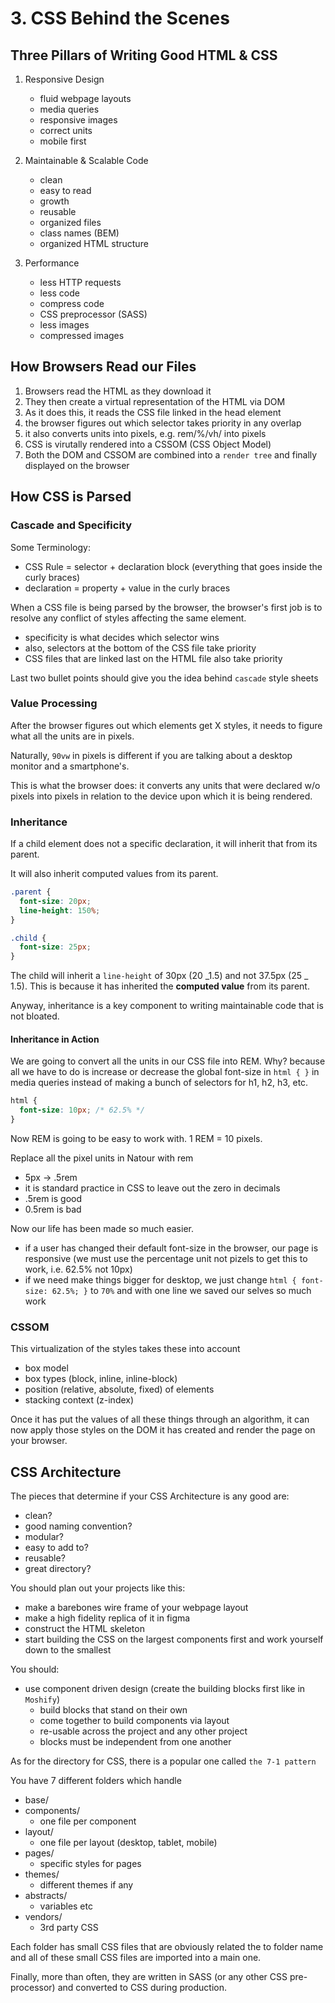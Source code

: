 # 3. CSS Behind the Scenes

## Three Pillars of Writing Good HTML & CSS

1. Responsive Design

   - fluid webpage layouts
   - media queries
   - responsive images
   - correct units
   - mobile first

2. Maintainable & Scalable Code

   - clean
   - easy to read
   - growth
   - reusable
   - organized files
   - class names (BEM)
   - organized HTML structure

3. Performance
   - less HTTP requests
   - less code
   - compress code
   - CSS preprocessor (SASS)
   - less images
   - compressed images

## How Browsers Read our Files

1. Browsers read the HTML as they download it
2. They then create a virtual representation of the HTML via DOM
3. As it does this, it reads the CSS file linked in the head element
4. the browser figures out which selector takes priority in any overlap
5. it also converts units into pixels, e.g. rem/%/vh/ into pixels
6. CSS is virutally rendered into a CSSOM (CSS Object Model)
7. Both the DOM and CSSOM are combined into a `render tree` and finally displayed on the browser

## How CSS is Parsed

### Cascade and Specificity

Some Terminology:

- CSS Rule = selector + declaration block (everything that goes inside the curly braces)
- declaration = property + value in the curly braces

When a CSS file is being parsed by the browser, the browser's first job is to resolve any conflict of styles affecting the same element.

- specificity is what decides which selector wins
- also, selectors at the bottom of the CSS file take priority
- CSS files that are linked last on the HTML file also take priority

Last two bullet points should give you the idea behind `cascade` style sheets

### Value Processing

After the browser figures out which elements get X styles, it needs to figure what all the units are in pixels.

Naturally, `90vw` in pixels is different if you are talking about a desktop monitor and a smartphone's.

This is what the browser does: it converts any units that were declared w/o pixels into pixels in relation to the device upon which it is being rendered.

### Inheritance

If a child element does not a specific declaration, it will inherit that from its parent.

It will also inherit computed values from its parent.

```css
.parent {
  font-size: 20px;
  line-height: 150%;
}

.child {
  font-size: 25px;
}
```

The child will inherit a `line-height` of 30px (20 _1.5) and not 37.5px (25 _ 1.5). This is because it has inherited the **computed value** from its parent.

Anyway, inheritance is a key component to writing maintainable code that is not bloated.

#### Inheritance in Action

We are going to convert all the units in our CSS file into REM. Why? because all we have to do is increase or decrease the global font-size in `html { }` in media queries instead of making a bunch of selectors for h1, h2, h3, etc.

```css
html {
  font-size: 10px; /* 62.5% */
}
```

Now REM is going to be easy to work with. 1 REM = 10 pixels.

Replace all the pixel units in Natour with rem

- 5px -> .5rem
- it is standard practice in CSS to leave out the zero in decimals
- .5rem is good
- 0.5rem is bad

Now our life has been made so much easier.

- if a user has changed their default font-size in the browser, our page is responsive (we must use the percentage unit not pizels to get this to work, i.e. 62.5% not 10px)
- if we need make things bigger for desktop, we just change `html { font-size: 62.5%; }` to `70%` and with one line we saved our selves so much work

### CSSOM

This virtualization of the styles takes these into account

- box model
- box types (block, inline, inline-block)
- position (relative, absolute, fixed) of elements
- stacking context (z-index)

Once it has put the values of all these things through an algorithm, it can now apply those styles on the DOM it has created and render the page on your browser.

## CSS Architecture

The pieces that determine if your CSS Architecture is any good are:

- clean?
- good naming convention?
- modular?
- easy to add to?
- reusable?
- great directory?

You should plan out your projects like this:

- make a barebones wire frame of your webpage layout
- make a high fidelity replica of it in figma
- construct the HTML skeleton
- start building the CSS on the largest components first and work yourself down to the smallest

You should:

- use component driven design (create the building blocks first like in `Moshify`)
  - build blocks that stand on their own
  - come together to build components via layout
  - re-usable across the project and any other project
  - blocks must be independent from one another

As for the directory for CSS, there is a popular one called `the 7-1 pattern`

You have 7 different folders which handle

- base/
- components/
  - one file per component
- layout/
  - one file per layout (desktop, tablet, mobile)
- pages/
  - specific styles for pages
- themes/
  - different themes if any
- abstracts/
  - variables etc
- vendors/
  - 3rd party CSS

Each folder has small CSS files that are obviously related the to folder name and all of these small CSS files are imported into a main one.

Finally, more than often, they are written in SASS (or any other CSS pre-processor) and converted to CSS during production.
